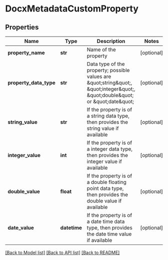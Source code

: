 # DocxMetadataCustomProperty

## Properties
Name | Type | Description | Notes
------------ | ------------- | ------------- | -------------
**property_name** | **str** | Name of the property | [optional] 
**property_data_type** | **str** | Data type of the property; possible values are \&quot;string\&quot;, \&quot;integer\&quot;, \&quot;double\&quot; or \&quot;date\&quot; | [optional] 
**string_value** | **str** | If the property is of a string data type, then provides the string value if available | [optional] 
**integer_value** | **int** | If the property is of a integer data type, then provides the integer value if available | [optional] 
**double_value** | **float** | If the property is of a double floating point data type, then provides the double value if available | [optional] 
**date_value** | **datetime** | If the property is of a date time data type, then provides the date time value if available | [optional] 

[[Back to Model list]](../README.md#documentation-for-models) [[Back to API list]](../README.md#documentation-for-api-endpoints) [[Back to README]](../README.md)


